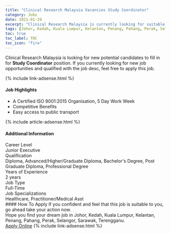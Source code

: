 ```yaml
---
title: "Clinical Research Malaysia Vacancies Study Coordinator" 
category: Jobs 
date: 2021-01-29 
excerpt: "Clinical Research Malaysia is currently looking for suitable person to fill in the Study Coordinator which positioned at Johor, Kedah, Kuala Lumpur, Kelantan, Penang, Pahang, Perak, Selangor, Sarawak, Terengganu" 
tags: [Johor, Kedah, Kuala Lumpur, Kelantan, Penang, Pahang, Perak, Selangor, Sarawak, Terengganu] 
toc: true 
toc_label: TOC 
toc_icon: "fire" 
--- 
```


<p>Clinical Research Malaysia is looking for new potential candidates to fill in for <b>Study Coordinator</b> position. If you currently looking for new job opportunities and qualified with the job desc, feel free to apply this job.
</p>{% include link-adsense.html %} 
<div><div><h4>Job Highlights</h4></div><div><ul><li><div><div><div><div></div></div></div><div><span>A Certified ISO 9001:2015 Organisation, 5 Day Work Week</span></div></div></li><li><div><div><div><div></div></div></div><div><span>Competitive Benefits</span></div></div></li><li><div><div><div><div></div></div></div><div><span>Easy access to public transport</span></div></div></li></ul></div></div> 
{% include article-adsense.html %} 
<div><div><h4>Additional Information</h4></div><div><div><div><div><div><div><div><span>Career Level</span></div><div><span>Junior Executive</span></div></div></div></div><div><div><div><div><span>Qualification</span></div><div><span>Diploma, Advanced/Higher/Graduate Diploma, Bachelor's Degree, Post Graduate Diploma, Professional Degree</span></div></div></div></div><div><div><div><div><span>Years of Experience</span></div><div><span>2 years</span></div></div></div></div><div><div><div><div><span>Job Type</span></div><div><span>Full-Time</span></div></div></div></div><div><div><div><div><span>Job Specializations</span></div><div><span>Healthcare, Practitioner/Medical Asst</span></div></div></div></div></div></div></div></div> 
#### How To Apply 
If you confident and feel that this job is suitable to you, go ahead take your action now. <br/> 
Hope you find your dream job in Johor, Kedah, Kuala Lumpur, Kelantan, Penang, Pahang, Perak, Selangor, Sarawak, Terengganu. <br/> 
<a href="https://www.jobstreet.com.my/en/job/study-coordinator-4471805?jobId=jobstreet-my-job-4471805&sectionRank=7&token=0~f9d6ce33-3a8d-449d-9f1d-cd6167f84a81&fr=SRP%20View%20In%20New%20Ta" class="btn btn--info" target="_blank" rel="nofollow noopenner">Apply Online</a> 
{% include link-adsense.html %} 